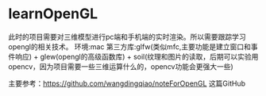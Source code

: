 # learnOpenGL
此时的项目需要对三维模型进行pc端和手机端的实时渲染。所以需要跟踪学习opengl的相关技术。
环境:mac
第三方库:glfw(类似mfc,主要功能是建立窗口和事件响应) + glew(opengl的高级函数库) + soil(纹理和图片的读取，后期可以实验用opencv，因为项目需要一些三维运算什么的，opencv功能会更强大一些)

主要参考：https://github.com/wangdingqiao/noteForOpenGL 这篇GitHub
       